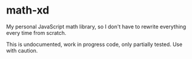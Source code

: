 # math-xd

My personal JavaScript math library, so I don't have to rewrite everything every time from scratch.

This is undocumented, work in progress code, only partially tested. Use with caution.
